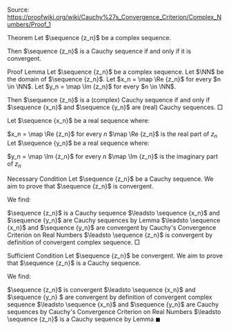 # 

Source: https://proofwiki.org/wiki/Cauchy%27s_Convergence_Criterion/Complex_Numbers/Proof_1



Theorem
Let $\sequence {z_n}$ be a complex sequence.

Then $\sequence {z_n}$ is a Cauchy sequence if and only if it is convergent.


Proof
Lemma
Let $\sequence {z_n}$ be a complex sequence.
Let $\NN$ be the domain of $\sequence {z_n}$.
Let $x_n = \map \Re {z_n}$ for every $n \in \NN$.
Let $y_n = \map \Im {z_n}$ for every $n \in \NN$.

Then $\sequence {z_n}$ is a (complex) Cauchy sequence if and only if $\sequence {x_n}$ and $\sequence {y_n}$ are (real) Cauchy sequences.
$\Box$

Let $\sequence {x_n}$ be a real sequence where:

$x_n = \map \Re {z_n}$ for every $n$
$\map \Re {z_n}$ is the real part of $z_n$
Let $\sequence {y_n}$ be a real sequence where:

$y_n = \map \Im {z_n}$ for every $n$
$\map \Im {z_n}$ is the imaginary part of $z_n$


Necessary Condition
Let $\sequence {z_n}$ be a Cauchy sequence.
We aim to prove that $\sequence {z_n}$ is convergent.

We find:

$\sequence {z_n}$ is a Cauchy sequence
$\leadsto \sequence {x_n}$ and $\sequence {y_n}$ are Cauchy sequences by Lemma
$\leadsto \sequence {x_n}$ and $\sequence {y_n}$ are convergent by Cauchy's Convergence Criterion on Real Numbers
$\leadsto \sequence {z_n}$ is convergent by definition of convergent complex sequence.
$\Box$


Sufficient Condition
Let $\sequence {z_n}$ be convergent.
We aim to prove that $\sequence {z_n}$ is a Cauchy sequence.

We find:

$\sequence {z_n}$ is convergent
$\leadsto \sequence {x_n}$ and $\sequence {y_n} $ are convergent by definition of convergent complex sequence
$\leadsto \sequence {x_n}$ and $\sequence {y_n}$ are Cauchy sequences by Cauchy's Convergence Criterion on Real Numbers
$\leadsto \sequence {z_n}$ is a Cauchy sequence by Lemma
$\blacksquare$





